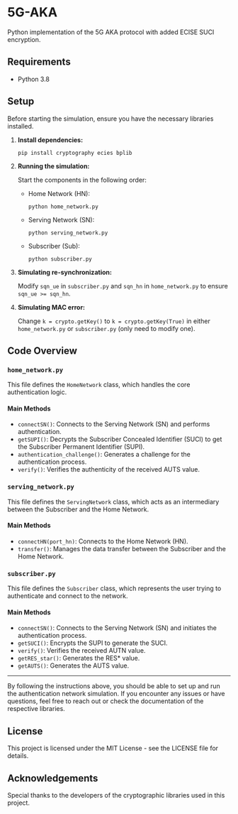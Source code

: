 # 5G-AKA
Python implementation of the 5G AKA protocol with added ECISE SUCI encryption.

## Requirements

- Python 3.8

## Setup

Before starting the simulation, ensure you have the necessary libraries installed.

1. **Install dependencies:**

   ```shell
   pip install cryptography ecies bplib
   ```

2. **Running the simulation:**

   Start the components in the following order:

   - Home Network (HN):

     ```shell
     python home_network.py
     ```

   - Serving Network (SN):

     ```shell
     python serving_network.py
     ```

   - Subscriber (Sub):

     ```shell
     python subscriber.py
     ```

3. **Simulating re-synchronization:**

   Modify `sqn_ue` in `subscriber.py` and `sqn_hn` in `home_network.py` to ensure `sqn_ue >= sqn_hn`.

4. **Simulating MAC error:**

   Change `k = crypto.getKey()` to `k = crypto.getKey(True)` in either `home_network.py` or `subscriber.py` (only need to modify one).

## Code Overview

### `home_network.py`

This file defines the `HomeNetwork` class, which handles the core authentication logic.

#### Main Methods

- `connectSN()`: Connects to the Serving Network (SN) and performs authentication.
- `getSUPI()`: Decrypts the Subscriber Concealed Identifier (SUCI) to get the Subscriber Permanent Identifier (SUPI).
- `authentication_challenge()`: Generates a challenge for the authentication process.
- `verify()`: Verifies the authenticity of the received AUTS value.

### `serving_network.py`

This file defines the `ServingNetwork` class, which acts as an intermediary between the Subscriber and the Home Network.

#### Main Methods

- `connectHN(port_hn)`: Connects to the Home Network (HN).
- `transfer()`: Manages the data transfer between the Subscriber and the Home Network.

### `subscriber.py`

This file defines the `Subscriber` class, which represents the user trying to authenticate and connect to the network.

#### Main Methods

- `connectSN()`: Connects to the Serving Network (SN) and initiates the authentication process.
- `getSUCI()`: Encrypts the SUPI to generate the SUCI.
- `verify()`: Verifies the received AUTN value.
- `getRES_star()`: Generates the RES* value.
- `getAUTS()`: Generates the AUTS value.

---

By following the instructions above, you should be able to set up and run the authentication network simulation. If you encounter any issues or have questions, feel free to reach out or check the documentation of the respective libraries.

## License

This project is licensed under the MIT License - see the LICENSE file for details.

## Acknowledgements

Special thanks to the developers of the cryptographic libraries used in this project.
